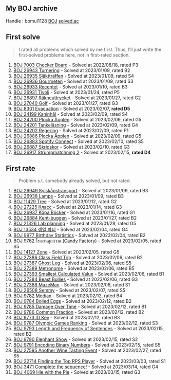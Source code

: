 ## My BOJ archive

Handle : bomul1128 [BOJ](https://www.acmicpc.net/user/bomul1128) [solved.ac](https://solved.ac/profile/bomul1128)



## First solve

> I rated all problems which solved by me first. Thus, I'll just write the first-solved problems here, not in first-rated section.

1. [BOJ 7003 Checker Board](https://www.acmicpc.net/problem/7003) - Solved at 2022/08/18, rated P3
2. [BOJ 26943 Turnering](https://www.acmicpc.net/problem/26943) - Solved at 2023/01/09, rated B2
3. [BOJ 26935 Släktträffen](https://www.acmicpc.net/problem/26935) - Solved at 2023/01/09, rated S4
4. [BOJ 26936 Gourmeten](https://www.acmicpc.net/problem/26936) - Solved at 2023/01/09, rated S3
5. [BOJ 26933 Receptet](https://www.acmicpc.net/problem/26933) - Solved at 2023/01/10, rated B3
6. [BOJ 26931 Tivoli](https://www.acmicpc.net/problem/26931) - Solved at 2023/01/24, rated P5
7. [BOJ 26897 Räkneuttrycket](https://www.acmicpc.net/problem/26897) - Solved at 2023/01/27, rated G2
8. [BOJ 27040 Golf](https://www.acmicpc.net/problem/27040) - Solved at 2023/01/27, rated G3
9. [BOJ 8301 Evacuation](https://www.acmicpc.net/problem/8301) - Solved at 2023/02/07, **rated D5**
10. [BOJ 24199 Kaninhål](https://www.acmicpc.net/problem/24199) - Solved at 2023/02/09, rated S4
11. [BOJ 24200 Plocka Äpplen](https://www.acmicpc.net/problem/24200) - Solved at 2023/02/09, rated G5
12. [BOJ 24201 Tankeläsning](https://www.acmicpc.net/problem/24201) - Solved at 2023/02/09, rated G4
13. [BOJ 24202 Regering](https://www.acmicpc.net/problem/24202) - Solved at 2023/02/09, rated P1
14. [BOJ 26886 Plocka Äpplen](https://www.acmicpc.net/problem/26886) - Solved at 2023/02/09, rated G5
15. [BOJ 26883 Spotify Connect](https://www.acmicpc.net/problem/26883) - Solved at 2023/02/10, rated S5
16. [BOJ 26887 Skridskor](https://www.acmicpc.net/problem/26887) - Solved at 2023/02/10, rated G3
17. [BOJ 26917 Strumpmatchning 2](https://www.acmicpc.net/problem/26917) - Solved at 2023/02/15, **rated D4**

## First rate

> Problem s.t. somebody already solved, but not rated.

1. [BOJ 26949 Kylskåpstransport](https://www.acmicpc.net/problem/26949) - Solved at 2023/01/09, rated B3
2. [BOJ 26938 Lamps](https://www.acmicpc.net/problem/26938) - Solved at 2023/01/09, rated B3
3. [BOJ 11429 Tree](https://www.acmicpc.net/problem/11429) - Solved at 2023/01/12, rated G2
4. [BOJ 27225 Класс](https://www.acmicpc.net/problem/27225) - Solved at 2023/01/14, rated G3
5. [BOJ 26937 Köpa Böcker](https://www.acmicpc.net/problem/26937) - Solved at 2023/01/16, rated G1
6. [BOJ 26884 Kent-buggen](https://www.acmicpc.net/problem/26884) - Solved at 2023/01/27, rated B2
7. [BOJ 21326 Lab planning](https://www.acmicpc.net/problem/21326) - Solved at 2023/01/28, rated G5
8. [BOJ 13534 생일 파티](https://www.acmicpc.net/problem/13534) - Solved at 2023/02/04, rated G4
9. [BOJ 9977 Birthday Statistics](https://www.acmicpc.net/problem/9977) - Solved at 2023/02/04, rated B2
10. [BOJ 9762 โรงงานลูกกวาด (Candy Factory)](https://www.acmicpc.net/problem/9762) - Solved at 2023/02/05, rated S5
11. [BOJ 14127 Zone](https://www.acmicpc.net/problem/14127) - Solved at 2023/02/05, rated G5
12. [BOJ 27386 Class Field Trip](https://www.acmicpc.net/problem/27386) - Solved at 2023/02/06, rated B2
13. [BOJ 27387 Ghost Leg](https://www.acmicpc.net/problem/27387) - Solved at 2023/02/06, rated S5
14. [BOJ 27389 Metronome](https://www.acmicpc.net/problem/27389) - Solved at 2023/02/06, rated B5
15. [BOJ 27393 Smallest Calculated Value](https://www.acmicpc.net/problem/27393) - Solved at 2023/02/06, rated B1
16. [BOJ 27384 Beast Bullies](https://www.acmicpc.net/problem/27384) - Solved at 2023/02/06, rated G3
17. [BOJ 27388 MazeMan](https://www.acmicpc.net/problem/27388) - Solved at 2023/02/06, rated S1
18. [BOJ 26508 Semmy](https://www.acmicpc.net/problem/26508) - Solved at 2023/02/07, rated S5
19. [BOJ 9782 Median](https://www.acmicpc.net/problem/9782) - Solved at 2023/02/12, rated B4
20. [BOJ 9784 Boiled Eggs](https://www.acmicpc.net/problem/9784) - Solved at 2023/02/12, rated B2
21. [BOJ 9785 Damage Over Time](https://www.acmicpc.net/problem/9785) - Solved at 2023/02/12, rated B1
22. [BOJ 9786 Common Fraction](https://www.acmicpc.net/problem/9786) - Solved at 2023/02/12, rated B2
23. [BOJ 9773 ID Key](https://www.acmicpc.net/problem/9773) - Solved at 2023/02/12, rated B3
24. [BOJ 9787 Olympic Games Ranking](https://www.acmicpc.net/problem/9787) - Solved at 2023/02/12, rated S3
25. [BOJ 9793 Length and Frequency of Sentences](https://www.acmicpc.net/problem/9793) - Solved at 2023/02/15, rated B2
26. [BOJ 9790 Elephant Show](https://www.acmicpc.net/problem/9790) - Solved at 2023/02/15, rated S2
27. [BOJ 9791 Encoding Binary Numbers](https://www.acmicpc.net/problem/9791) - Solved at 2023/02/15, rated S5
28. [BOJ 27595 Another Wine Tasting Event](https://www.acmicpc.net/problem/27595) - Solved at 2023/02/27, rated S5
29. [BOJ 22714 Finding the Top RPS Player](https://www.acmicpc.net/problem/22714) - Solved at 2023/03/03, rated S1
30. [BOJ 3471 Complete the sequence!](https://www.acmicpc.net/problem/3471) - Solved at 2023/03/14, rated G4
31. [BOJ 4069 Hie with the Pie](https://www.acmicpc.net/problem/4069) - Solved at 2023/03/15, rated G3
